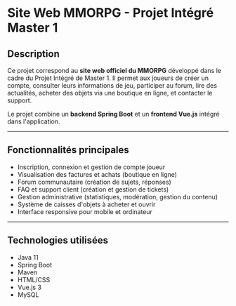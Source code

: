 # Site Web MMORPG - Projet Intégré Master 1

## Description

Ce projet correspond au **site web officiel du MMORPG** développé dans le cadre du Projet Intégré de Master 1.
Il permet aux joueurs de créer un compte, consulter leurs informations de jeu, participer au forum, lire des actualités, acheter des objets via une boutique en ligne, et contacter le support.

Le projet combine un **backend Spring Boot** et un **frontend Vue.js** intégré dans l'application.

---

## Fonctionnalités principales

- Inscription, connexion et gestion de compte joueur
- Visualisation des factures et achats (boutique en ligne)
- Forum communautaire (création de sujets, réponses)
- FAQ et support client (création et gestion de tickets)
- Gestion administrative (statistiques, modération, gestion du contenu)
- Système de caisses d'objets à acheter et ouvrir
- Interface responsive pour mobile et ordinateur

---

## Technologies utilisées

- Java 11
- Spring Boot
- Maven
- HTML/CSS
- Vue.js 3 
- MySQL

